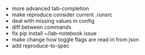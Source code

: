 * more advanced tab-completion
* make reproduce consider current .runsrc
* deal with missing values in config
* diff between commands
* fix pip install ~/lab-notebook issue
* make change how toggle flags are read in from json
* add reproduce-to-spec
